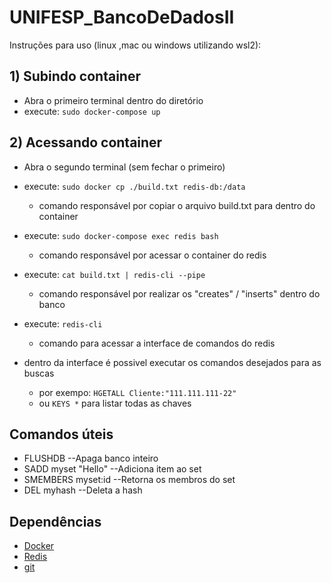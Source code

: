 # UNIFESP_BancoDeDadosII
Instruções para uso (linux ,mac ou windows utilizando wsl2):

## 1) Subindo container
* Abra o primeiro terminal dentro do diretório
* execute: ```sudo docker-compose up```

## 2) Acessando container
* Abra o segundo terminal (sem fechar o primeiro)
* execute: ```sudo docker cp ./build.txt redis-db:/data```
    * comando responsável por copiar o arquivo build.txt para dentro do container
* execute: ```sudo docker-compose exec redis bash``` 
    * comando responsável por acessar o container do redis
* execute:  ```cat build.txt | redis-cli --pipe```
    * comando responsável por realizar os "creates" / "inserts" dentro do banco

* execute:  ```redis-cli```
    * comando para acessar a interface de comandos do redis

* dentro da interface é possivel executar os comandos desejados para as buscas
    * por exempo: ```HGETALL Cliente:"111.111.111-22"``` 
    * ou ```KEYS *``` para listar todas as chaves

## Comandos úteis
* FLUSHDB            --Apaga banco inteiro
* SADD myset "Hello" --Adiciona item ao set
* SMEMBERS myset:id  --Retorna os membros do set
* DEL myhash         --Deleta a hash 


## Dependências
* [Docker](https://www.docker.com/)
* [Redis](https://redis.io/documentation)
* [git](https://git-scm.com/)